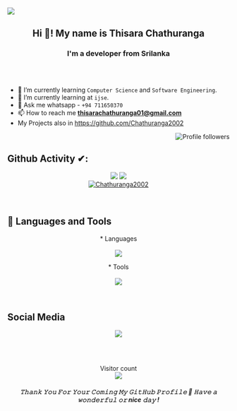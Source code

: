 <h1>
   <img src="https://github.com/Chathuranga2002/Chathuranga2002/blob/main/Jonathan%20Patterson.gif"  />
</h1>

<h2 align="center">Hi 👋! My name is Thisara Chathuranga </h2>
<h3 align="center"> I'm a developer from Srilanka</h3>
<br/>
<br/>

- 🌱 I’m currently learning `Computer Science` and `Software Engineering`.
- 🌱 I’m currently learning at `ijse`.
- 💬 Ask me whatsapp - `+94 711650370 `
- 📫 How to reach me **thisarachathuranga01@gmail.com** 
- My Projects also in https://github.com/Chathuranga2002

<p align="Right">
<img alt="Profile followers" src="https://img.shields.io/github/followers/Chathuranga2002">
</p>


###
## Github Activity ✔:
<div align="center">
 <img  src="https://github-readme-stats.vercel.app/api?username=Chathuranga2002&show_icons=true&theme=tokyonight&line_height=27" />
  <img  src="https://github-readme-stats.vercel.app/api/top-langs/?username=Chathuranga2002&theme=tokyonight" /> 
   <br/>
    <a href="https://github.com/ryo-ma/github-profile-trophy"><img src="https://github-profile-trophy.vercel.app/?username=Chathuranga2002" alt="Chathuranga2002" /></a> 
</div>
<br/>
<br/>





## 🔗  Languages and Tools

<p align="center">
   * Languages <br><br>
  <a href="https://skillicons.dev">
    <img src="https://skillicons.dev/icons?i=html,js,css,java,mysql,nodejs,react,materialui" />
  </a>
</p>


<p align="center">
   * Tools <br><br>
  <a href="https://skillicons.dev">
    <img src="https://skillicons.dev/icons?i=git,powershell,figma,linux,idea,ps,vscode,androidstudio" />
  </a>
</p>
<br/>

###

## Social Media
<p align="center">
  <a href="https://skillicons.dev">
    <img src="https://skillicons.dev/icons?i=github,linkedin,instagram,twitter,stackoverflow" />
  </a>
</p>
</p>

<br/>
<br/>

<p align="center"> 
  Visitor count<br>
  <img src="https://profile-counter.glitch.me/Chathuranga2002/count.svg" />
</p>

<h5 align="center">
𝚃𝚑𝚊𝚗𝚔 𝚈𝚘𝚞 𝙵𝚘𝚛 𝚈𝚘𝚞𝚛 𝙲𝚘𝚖𝚒𝚗𝚐 𝙼𝚢 𝙶𝚒𝚝𝙷𝚞𝚋 𝙿𝚛𝚘𝚏𝚒𝚕𝚎 🤝
𝙷𝚊𝚟𝚎 𝚊 𝚠𝚘𝚗𝚍𝚎𝚛𝚏𝚞𝚕 𝚘𝚛 nice 𝚍𝚊𝚢 ! 

</h5>


